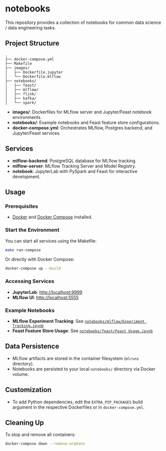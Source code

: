 # notebooks

This repository provides a collection of notebooks for common data science / data engineering tasks.

## Project Structure

```
.
├── docker-compose.yml
├── Makefile
├── images/
│   ├── Dockerfile.jupyter
│   └── Dockerfile.mlflow
├── notebooks/
│   ├── feast/
│   ├── mlflow/
│   ├── flink/
│   ├── kafka/
│   └── spark/
```

- **images/**: Dockerfiles for MLflow server and Jupyter/Feast notebook environments.
- **notebooks/**: Example notebooks and Feast feature store configurations.
- **docker-compose.yml**: Orchestrates MLflow, Postgres backend, and Jupyter/Feast services.

## Services

- **mlflow-backend**: PostgreSQL database for MLflow tracking.
- **mlflow-server**: MLflow Tracking Server and Model Registry.
- **notebook**: JupyterLab with PySpark and Feast for interactive development.

## Usage

### Prerequisites

- [Docker](https://www.docker.com/) and [Docker Compose](https://docs.docker.com/compose/) installed.

### Start the Environment

You can start all services using the Makefile:

```sh
make run-compose
```

Or directly with Docker Compose:

```sh
docker-compose up --build
```

### Accessing Services

- **JupyterLab**: [http://localhost:9999](http://localhost:9999)
- **MLflow UI**: [http://localhost:5555](http://localhost:5555)

### Example Notebooks

- **MLflow Experiment Tracking**: See [`notebooks/mlflow/Experiment Tracking.ipynb`](notebooks/mlflow/Experiment%20Tracking.ipynb)
- **Feast Feature Store Usage**: See [`notebooks/feast/Feast Usage.ipynb`](notebooks/feast/Feast%20Usage.ipynb)

## Data Persistence

- MLflow artifacts are stored in the container filesystem (`mlruns` directory).
- Notebooks are persisted to your local `notebooks/` directory via Docker volume.

## Customization

- To add Python dependencies, edit the `EXTRA_PIP_PACKAGES` build argument in the respective Dockerfiles or in `docker-compose.yml`.

## Cleaning Up

To stop and remove all containers:

```sh
docker-compose down --remove-orphans
```
